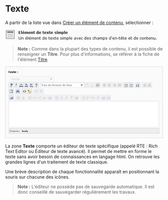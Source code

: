 # Texte

A partir de la liste vue dans [Créer un élément de contenu](../creer-un-element-de-contenu.md), sélectionner :

![](../../../.gitbook/assets/add_content_texte.png)

> **Note :** Comme dans la plupart des types de contenu, il est possible de renseigner un **Titre**. Pour plus d'informations, se référer à la fiche de l'élément [Titre](titre.md).

![](../../../.gitbook/assets/add_content_texte2%20%281%29.png)

La zone **Texte** comporte un éditeur de texte spécifique \(appelé RTE : Rich Text Editor ou Éditeur de texte avancé\). Il permet de mettre en forme le texte sans avoir besoin de connaissances en langage html. On retrouve les grandes lignes d'un traitement de texte classique.

Une brève description de chaque fonctionnalité apparaît en positionnant la souris sur chacune des icônes.

> **Note :** L'éditeur ne possède pas de sauvegarde automatique. Il est donc conseillé de sauvegarder régulièrement les travaux.

